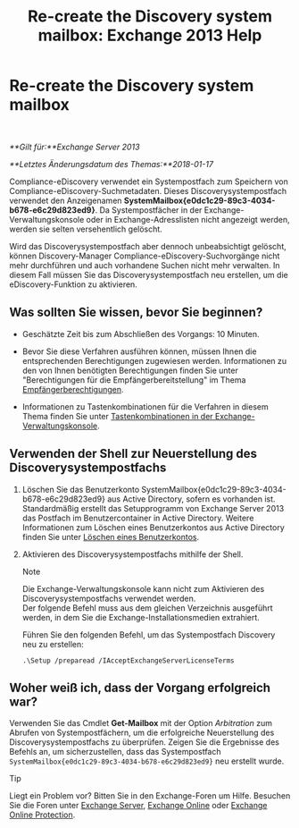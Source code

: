 ﻿---
title: 'Re-create the Discovery system mailbox: Exchange 2013 Help'
TOCTitle: Re-create the Discovery system mailbox
ms:assetid: 5ae8426b-5661-4ecb-99c4-cdd342107fb1
ms:mtpsurl: https://technet.microsoft.com/de-de/library/Gg588318(v=EXCHG.150)
ms:contentKeyID: 50475722
ms.date: 05/22/2018
mtps_version: v=EXCHG.150
ms.translationtype: MT
---

# Re-create the Discovery system mailbox

 

_**Gilt für:**Exchange Server 2013_

_**Letztes Änderungsdatum des Themas:**2018-01-17_

Compliance-eDiscovery verwendet ein Systempostfach zum Speichern von Compliance-eDiscovery-Suchmetadaten. Dieses Discoverysystempostfach verwendet den Anzeigenamen **SystemMailbox{e0dc1c29-89c3-4034-b678-e6c29d823ed9}**. Da Systempostfächer in der Exchange-Verwaltungskonsole oder in Exchange-Adresslisten nicht angezeigt werden, werden sie selten versehentlich gelöscht.

Wird das Discoverysystempostfach aber dennoch unbeabsichtigt gelöscht, können Discovery-Manager Compliance-eDiscovery-Suchvorgänge nicht mehr durchführen und auch vorhandene Suchen nicht mehr verwalten. In diesem Fall müssen Sie das Discoverysystempostfach neu erstellen, um die eDiscovery-Funktion zu aktivieren.

## Was sollten Sie wissen, bevor Sie beginnen?

  - Geschätzte Zeit bis zum Abschließen des Vorgangs: 10 Minuten.

  - Bevor Sie diese Verfahren ausführen können, müssen Ihnen die entsprechenden Berechtigungen zugewiesen werden. Informationen zu den von Ihnen benötigten Berechtigungen finden Sie unter "Berechtigungen für die Empfängerbereitstellung" im Thema [Empfängerberechtigungen](recipients-permissions-exchange-2013-help.md).

  - Informationen zu Tastenkombinationen für die Verfahren in diesem Thema finden Sie unter [Tastenkombinationen in der Exchange-Verwaltungskonsole](keyboard-shortcuts-in-the-exchange-admin-center-exchange-online-protection-help.md).

## Verwenden der Shell zur Neuerstellung des Discoverysystempostfachs

1.  Löschen Sie das Benutzerkonto SystemMailbox{e0dc1c29-89c3-4034-b678-e6c29d823ed9} aus Active Directory, sofern es vorhanden ist. Standardmäßig erstellt das Setupprogramm von Exchange Server 2013 das Postfach im Benutzercontainer in Active Directory. Weitere Informationen zum Löschen eines Benutzerkontos aus Active Directory finden Sie unter [Löschen eines Benutzerkontos](https://go.microsoft.com/fwlink/p/?linkid=215850).

2.  Aktivieren des Discoverysystempostfachs mithilfe der Shell.
    

    > [!NOTE]
    > Die Exchange-Verwaltungskonsole kann nicht zum Aktivieren des Discoverysystempostfachs verwendet werden.<BR>Der folgende Befehl muss aus dem gleichen Verzeichnis ausgeführt werden, in dem Sie die Exchange-Installationsmedien extrahiert.

    
    Führen Sie den folgenden Befehl, um das Systempostfach Discovery neu zu erstellen:
    
        .\Setup /preparead /IAcceptExchangeServerLicenseTerms

## Woher weiß ich, dass der Vorgang erfolgreich war?

Verwenden Sie das Cmdlet **Get-Mailbox** mit der Option *Arbitration* zum Abrufen von Systempostfächern, um die erfolgreiche Neuerstellung des Discoverysystempostfachs zu überprüfen. Zeigen Sie die Ergebnisse des Befehls an, um sicherzustellen, dass das Systempostfach `SystemMailbox{e0dc1c29-89c3-4034-b678-e6c29d823ed9}` neu erstellt wurde.


> [!TIP]
> Liegt ein Problem vor? Bitten Sie in den Exchange-Foren um Hilfe. Besuchen Sie die Foren unter <A href="https://go.microsoft.com/fwlink/p/?linkid=60612">Exchange Server</A>, <A href="https://go.microsoft.com/fwlink/p/?linkid=267542">Exchange Online</A> oder <A href="https://go.microsoft.com/fwlink/p/?linkid=285351">Exchange Online Protection</A>.


